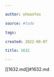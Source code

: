 ```yaml
---

author: ohmanfoo

source: #todo

tags: 

created: 2022-08-07

title: 1632

---
```

[[1632.md]]#1632.md